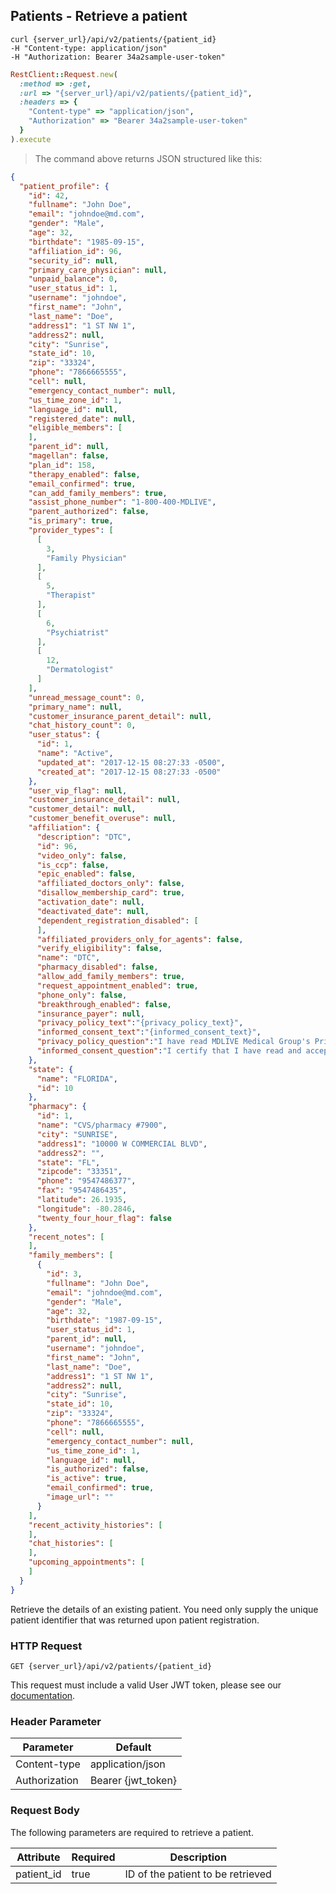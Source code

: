 ## Patients - Retrieve a patient

```shell
curl {server_url}/api/v2/patients/{patient_id}
-H "Content-type: application/json"
-H "Authorization: Bearer 34a2sample-user-token"
```

```ruby
RestClient::Request.new(
  :method => :get,
  :url => "{server_url}/api/v2/patients/{patient_id}",
  :headers => {
    "Content-type" => "application/json",
    "Authorization" => "Bearer 34a2sample-user-token"
  }
).execute
```

> The command above returns JSON structured like this:

```json
{
  "patient_profile": {
    "id": 42,
    "fullname": "John Doe",
    "email": "johndoe@md.com",
    "gender": "Male",
    "age": 32,
    "birthdate": "1985-09-15",
    "affiliation_id": 96,
    "security_id": null,
    "primary_care_physician": null,
    "unpaid_balance": 0,
    "user_status_id": 1,
    "username": "johndoe",
    "first_name": "John",
    "last_name": "Doe",
    "address1": "1 ST NW 1",
    "address2": null,
    "city": "Sunrise",
    "state_id": 10,
    "zip": "33324",
    "phone": "7866665555",
    "cell": null,
    "emergency_contact_number": null,
    "us_time_zone_id": 1,
    "language_id": null,
    "registered_date": null,
    "eligible_members": [
    ],
    "parent_id": null,
    "magellan": false,
    "plan_id": 158,
    "therapy_enabled": false,
    "email_confirmed": true,
    "can_add_family_members": true,
    "assist_phone_number": "1-800-400-MDLIVE",
    "parent_authorized": false,
    "is_primary": true,
    "provider_types": [
      [
        3,
        "Family Physician"
      ],
      [
        5,
        "Therapist"
      ],
      [
        6,
        "Psychiatrist"
      ],
      [
        12,
        "Dermatologist"
      ]
    ],
    "unread_message_count": 0,
    "primary_name": null,
    "customer_insurance_parent_detail": null,
    "chat_history_count": 0,
    "user_status": {
      "id": 1,
      "name": "Active",
      "updated_at": "2017-12-15 08:27:33 -0500",
      "created_at": "2017-12-15 08:27:33 -0500"
    },
    "user_vip_flag": null,
    "customer_insurance_detail": null,
    "customer_detail": null,
    "customer_benefit_overuse": null,
    "affiliation": {
      "description": "DTC",
      "id": 96,
      "video_only": false,
      "is_ccp": false,
      "epic_enabled": false,
      "affiliated_doctors_only": false,
      "disallow_membership_card": true,
      "activation_date": null,
      "deactivated_date": null,
      "dependent_registration_disabled": [
      ],
      "affiliated_providers_only_for_agents": false,
      "verify_eligibility": false,
      "name": "DTC",
      "pharmacy_disabled": false,
      "allow_add_family_members": true,
      "request_appointment_enabled": true,
      "phone_only": false,
      "breakthrough_enabled": false,
      "insurance_payer": null,
      "privacy_policy_text":"{privacy_policy_text}",
      "informed_consent_text":"{informed_consent_text}",
      "privacy_policy_question":"I have read MDLIVE Medical Group's Privacy Policy and I acknowledge that I have the ability to print a hard copy of the Privacy Policy for my records.",
      "informed_consent_question":"I certify that I have read and accept the terms of MDLIVE Medical Group's Informed Consent."
    },
    "state": {
      "name": "FLORIDA",
      "id": 10
    },
    "pharmacy": {
      "id": 1,
      "name": "CVS/pharmacy #7900",
      "city": "SUNRISE",
      "address1": "10000 W COMMERCIAL BLVD",
      "address2": "",
      "state": "FL",
      "zipcode": "33351",
      "phone": "9547486377",
      "fax": "9547486435",
      "latitude": 26.1935,
      "longitude": -80.2846,
      "twenty_four_hour_flag": false
    },
    "recent_notes": [
    ],
    "family_members": [
      {
        "id": 3,
        "fullname": "John Doe",
        "email": "johndoe@md.com",
        "gender": "Male",
        "age": 32,
        "birthdate": "1987-09-15",
        "user_status_id": 1,
        "parent_id": null,
        "username": "johndoe",
        "first_name": "John",
        "last_name": "Doe",
        "address1": "1 ST NW 1",
        "address2": null,
        "city": "Sunrise",
        "state_id": 10,
        "zip": "33324",
        "phone": "7866665555",
        "cell": null,
        "emergency_contact_number": null,
        "us_time_zone_id": 1,
        "language_id": null,
        "is_authorized": false,
        "is_active": true,
        "email_confirmed": true,
        "image_url": ""
      }
    ],
    "recent_activity_histories": [
    ],
    "chat_histories": [
    ],
    "upcoming_appointments": [
    ]
  }
}
```

Retrieve the details of an existing patient. You need only supply the unique
patient identifier that was returned upon patient registration.

### HTTP Request

`GET {server_url}/api/v2/patients/{patient_id}`

This request must include a valid User JWT token, please see our [documentation](#user-tokens).

### Header Parameter

Parameter    | Default
---------    | -------
Content-type | application/json
Authorization| Bearer {jwt_token}

### Request Body

The following parameters are required to retrieve a patient.

Attribute  | Required | Description
-----------|----------|------------
patient_id | true     | ID of the patient to be retrieved
